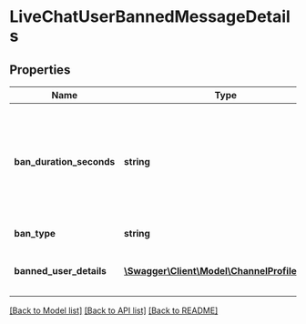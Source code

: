# LiveChatUserBannedMessageDetails

## Properties
Name | Type | Description | Notes
------------ | ------------- | ------------- | -------------
**ban_duration_seconds** | **string** | The duration of the ban. This property is only present if the banType is temporary. | [optional] 
**ban_type** | **string** | The type of ban. | [optional] 
**banned_user_details** | [**\Swagger\Client\Model\ChannelProfileDetails**](ChannelProfileDetails.md) | The details of the user that was banned. | [optional] 

[[Back to Model list]](../README.md#documentation-for-models) [[Back to API list]](../README.md#documentation-for-api-endpoints) [[Back to README]](../README.md)


